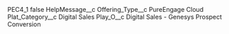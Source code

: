 <?xml version="1.0" encoding="UTF-8"?>
<CustomMetadata xmlns="http://soap.sforce.com/2006/04/metadata" xmlns:xsi="http://www.w3.org/2001/XMLSchema-instance" xmlns:xsd="http://www.w3.org/2001/XMLSchema">
    <label>PEC4_1</label>
    <protected>false</protected>
    <values>
        <field>HelpMessage__c</field>
        <value xsi:nil="true"/>
    </values>
    <values>
        <field>Offering_Type__c</field>
        <value xsi:type="xsd:string">PureEngage Cloud</value>
    </values>
    <values>
        <field>Plat_Category__c</field>
        <value xsi:type="xsd:string">Digital Sales</value>
    </values>
    <values>
        <field>Play_O__c</field>
        <value xsi:type="xsd:string">Digital Sales - Genesys Prospect Conversion</value>
    </values>
</CustomMetadata>
